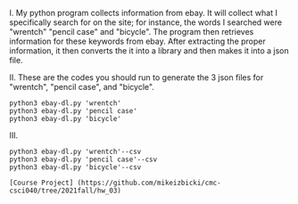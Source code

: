 I. My python program collects information from ebay. It will collect what I specifically search for on the site; for instance, the words I searched were "wrentch" "pencil case" and "bicycle". The program then retrieves information for these keywords from ebay. After extracting the proper information, it then converts the it into a library and then makes it into a json file. 

II. These are the codes you should run to generate the 3 json files for "wrentch", "pencil case", and "bicycle". 

```
python3 ebay-dl.py 'wrentch'  
python3 ebay-dl.py 'pencil case'  
python3 ebay-dl.py 'bicycle'  
```

III. 
```
python3 ebay-dl.py 'wrentch'--csv  
python3 ebay-dl.py 'pencil case'--csv 
python3 ebay-dl.py 'bicycle'--csv 

[Course Project] (https://github.com/mikeizbicki/cmc-csci040/tree/2021fall/hw_03)
